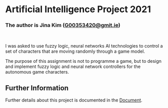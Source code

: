 # Artificial Intelligence Project 2021

### The author is Jina Kim (G00353420@gmit.ie)

<br> 

I was asked to use fuzzy logic, neural networks AI technologies to control a set of 
characters that are moving randomly through a game model.

The purpose of this assignment is not to programme a game, but to design and 
implement fuzzy logic and neural network controllers for the autonomous game characters.

## Further Information

Further details about this project is documented in the [Document](https://github.com/JinaKim77/AI_Project_2021/blob/master/AiAssignment2021/README.pdf).  


